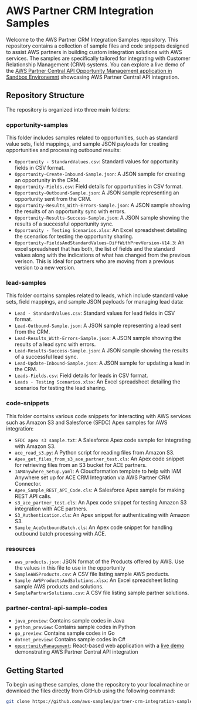 # AWS Partner CRM Integration Samples

Welcome to the AWS Partner CRM Integration Samples repository. This repository contains a collection of sample files and code snippets designed to assist AWS partners in building custom integration solutions with AWS services. The samples are specifically tailored for integrating with Customer Relationship Management (CRM) systems. You can explore a live demo of the [AWS Partner Central API Opportunity Management application in Sandbox Environemnt](https://aws-samples.github.io/partner-crm-integration-samples/) showcasing AWS Partner Central API integration.

## Repository Structure

The repository is organized into three main folders:

### opportunity-samples

This folder includes samples related to opportunities, such as standard value sets, field mappings, and sample JSON payloads for creating opportunities and processing outbound results:

- `Opportunity - StandardValues.csv`: Standard values for opportunity fields in CSV format.
- `Opportunity-Create-Inbound-Sample.json`: A JSON sample for creating an opportunity in the CRM.
- `Opportunity-Fields.csv`: Field details for opportunities in CSV format.
- `Opportunity-Outbound-Sample.json`: A JSON sample representing an opportunity sent from the CRM.
- `Opportunity-Results_With-Errors-Sample.json`: A JSON sample showing the results of an opportunity sync with errors.
- `Opportunity-Results-Success-Sample.json`: A JSON sample showing the results of a successful opportunity sync.
- `Opportunity - Testing Scenarios.xlsx`: An Excel spreadsheet detailing the scenarios for testing the opportunity sharing.
- `Opportunity-FieldsAndStandardValues-DiffWithPrevVersion-V14.3`: An excel spreadsheet that has both, the list of fields and the standard values along with the indications of what has changed from the previous verison. This is ideal for partners who are moving from a previous version to a new version.

### lead-samples

This folder contains samples related to leads, which include standard value sets, field mappings, and sample JSON payloads for managing lead data:

- `Lead - StandardValues.csv`: Standard values for lead fields in CSV format.
- `Lead-Outbound-Sample.json`: A JSON sample representing a lead sent from the CRM.
- `Lead-Results_With-Errors-Sample.json`: A JSON sample showing the results of a lead sync with errors.
- `Lead-Results-Success-Sample.json`: A JSON sample showing the results of a successful lead sync.
- `Lead-Update-Inbound-Sample.json`: A JSON sample for updating a lead in the CRM.
- `Leads-Fields.csv`: Field details for leads in CSV format.
- `Leads - Testing Scenarios.xlsx`: An Excel spreadsheet detailing the scenarios for testing the lead sharing.

### code-snippets

This folder contains various code snippets for interacting with AWS services such as Amazon S3 and Salesforce (SFDC) Apex samples for AWS integration:

- `SFDC apex s3 sample.txt`: A Salesforce Apex code sample for integrating with Amazon S3.
- `ace_read_s3.py`: A Python script for reading files from Amazon S3.
- `Apex_get_files_from_s3_ace_partner_test.cls`: An Apex code snippet for retrieving files from an S3 bucket for ACE partners.
- `IAMAnywhere_Setup.yaml`: A Cloudformation template to help with IAM Anywhere set up for ACE CRM Integration via AWS Partner CRM Connector.
- `Apex_Sample_REST_API_Code.cls`: A Salesforce Apex sample for making REST API calls.
- `s3_ace_partner_test.cls`: An Apex code snippet for testing Amazon S3 integration with ACE partners.
- `S3_Authentication.cls`: An Apex snippet for authenticating with Amazon S3.
- `Sample_AceOutboundBatch.cls`: An Apex code snippet for handling outbound batch processing with ACE.


### resources
- `aws_products.json`: JSON format of the Products offered by AWS. Use the values in this file to use in the opportunity
- `SampleAWSProducts.csv`: A CSV file listing sample AWS products.
- `Sample AWSProductsAndSolutions.xlsx`: An Excel spreadsheet listing sample AWS products and solutions.
- `SamplePartnerSolutions.csv`: A CSV file listing sample partner solutions.

### partner-central-api-sample-codes
- `java_preview`: Contains sample codes in Java
- `python_preview`: Contains sample codes in Python
- `go_preview`: Contains sample codes in Go
- `dotnet_preview`: Contains sample codes in C#
- [`opportunityManagement`](partner-central-api-sample-codes/opportunityManagement): React-based web application with a [live demo](https://aws-samples.github.io/partner-crm-integration-samples/) demonstrating AWS Partner Central API integration

## Getting Started

To begin using these samples, clone the repository to your local machine or download the files directly from GitHub using the following command:

```bash
git clone https://github.com/aws-samples/partner-crm-integration-samples.git
```
